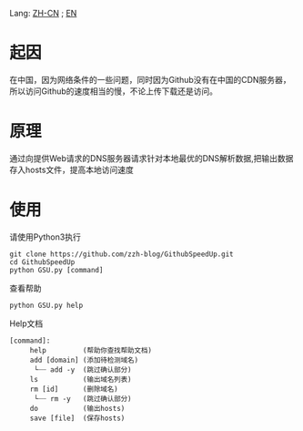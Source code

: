 Lang: [ZH-CN](README.md) ; [EN](README_en.md)
# 起因
在中国，因为网络条件的一些问题，同时因为Github没有在中国的CDN服务器，所以访问Github的速度相当的慢，不论上传下载还是访问。

# 原理

通过向提供Web请求的DNS服务器请求针对本地最优的DNS解析数据,把输出数据存入hosts文件，提高本地访问速度

# 使用

请使用Python3执行

```
git clone https://github.com/zzh-blog/GithubSpeedUp.git
cd GithubSpeedUp
python GSU.py [command]
```
查看帮助
```
python GSU.py help
```

Help文档
```
[command]:
     help         (帮助你查找帮助文档)
     add [domain] (添加待检测域名)
      └┈┈ add -y  (跳过确认部分)
     ls           (输出域名列表)
     rm [id]      (删除域名)
      └┈┈ rm -y   (跳过确认部分)
     do           (输出hosts)
     save [file]  (保存hosts)
```